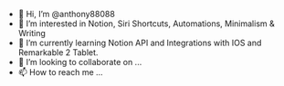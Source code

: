 - 👋 Hi, I’m @anthony88088
- 👀 I’m interested in Notion, Siri Shortcuts, Automations, Minimalism & Writing
- 🌱 I’m currently learning Notion API and Integrations with IOS and Remarkable 2 Tablet.
- 💞️ I’m looking to collaborate on ...
- 📫 How to reach me ...

<!---
anthony88088/anthony88088 is a ✨ special ✨ repository because its `README.md` (this file) appears on your GitHub profile.
You can click the Preview link to take a look at your changes.
--->
